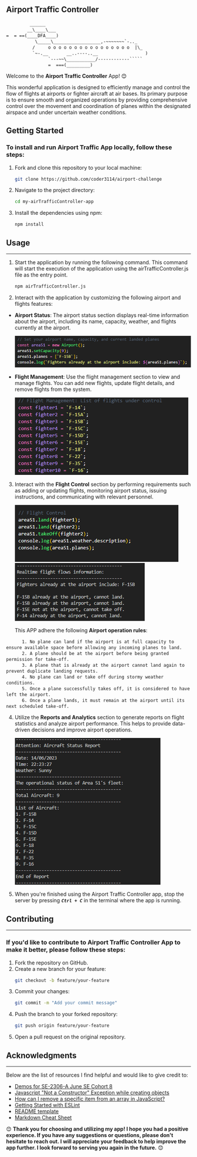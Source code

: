 ## Airport Traffic Controller

```
         ______
        __\____\___
=  = ==(____DFA____)
           \_____\__________________,-~~~~~~~`-.._
          /     o o o o o o o o o o o o o o o o  |\_
          `~-.__       __..----..__                  )
                `---~~\___________/------------`````
                =  ===(_________)

```

Welcome to the **Airport Traffic Controller** App! 😊

This wonderful application is designed to efficiently manage and control the flow of flights at airports or fighter aircraft at air bases. Its primary purpose is to ensure smooth and organized operations by providing comprehensive control over the movement and coordination of planes within the designated airspace and under uncertain weather conditions.

## Getting Started 

### To install and run Airport Traffic App locally, follow these steps:

1. Fork and clone this repository to your local machine:
      ```bash
      git clone https://github.com/coder3114/airport-challenge
2. Navigate to the project directory:
      ```bash
      cd my-airTrafficController-app
3. Install the dependencies using npm:
      ```bash
      npm install
## Usage
---------

1. Start the application by running the following command. This command will start the execution of the application using the airTrafficController.js file as the entry point.
      ```bash
      npm airTrafficController.js
2. Interact with the application by customizing the following airport and flights features:

* **Airport Status**: The airport status section displays real-time information about the airport, including its name, capacity, weather, and flights currently at the airport.  

  ![Alt text](airport-status.png)
      

* **Flight Management**: Use the flight management section to view and manage flights. You can add new flights, update flight details, and remove flights from the system.

     ![Alt text](flight-management.png)

3. Interact with the **Flight Control** section by performing requirements such as adding or updating flights, monitoring airport status, issuing instructions, and communicating with relevant personnel.

      ![Alt text](flight-control.png)
      ![Real time flow](flight-flow.png)

      This APP adhere the following **Airport operation rules**:
```
      1. No plane can land if the airport is at full capacity to ensure available space before allowing any incoming planes to land.
      2. A plane should be at the airport before being granted permission for take-off.
      3. A plane that is already at the airport cannot land again to prevent duplicate landing requests.
      4. No plane can land or take off during stormy weather conditions.
      5. Once a plane successfully takes off, it is considered to have left the airport.
      6. Once a plane lands, it must remain at the airport until its next scheduled take-off.
```

4. Utilize the **Reports and Analytics** section to generate reports on flight statistics and analyze airport performance. This helps to provide data-driven decisions and improve airport operations.

      ![Example report](report.png)

5. When you're finished using the Airport Traffic Controller app, stop the server by pressing ***`Ctrl + C`*** in the terminal where the app is running.

## Contributing
---------

### If you'd like to contribute to Airport Traffic Controller App to make it better, please follow these steps:

1. Fork the repository on GitHub.
2. Create a new branch for your feature:
      ```bash
      git checkout -b feature/your-feature
3. Commit your changes:
      ```bash
      git commit -m "Add your commit message"
4. Push the branch to your forked repository:
      ```bash
      git push origin feature/your-feature
5. Open a pull request on the original repository.

## Acknowledgments
---------

Below are the list of resources I find helpful and would like to give credit to:
* [Demos for SE-2306-A June SE Cohort 8](https://github.com/digital-futures-academy/SE-2306-A-Demos)
* [Javascript "Not a Constructor" Exception while creating objects](https://stackoverflow.com/questions/10107198/javascript-not-a-constructor-exception-while-creating-objects)
* [How can I remove a specific item from an array in JavaScript?](https://stackoverflow.com/questions/5767325/how-can-i-remove-a-specific-item-from-an-array-in-javascript)
* [Getting Started with ESLint](https://eslint.org/docs/latest/use/getting-started)
* [README template](https://github.com/coder3114/Best-README.md/tree/master#prerequisites)
* [Markdown Cheat Sheet](https://www.markdownguide.org/cheat-sheet/)

😊 **Thank you for choosing and utilizing my app! I hope you had a positive experience. If you have any suggestions or questions, please don't hesitate to reach out. I will appreciate your feedback to help improve the app further. I look forward to serving you again in the future.** 😊